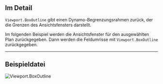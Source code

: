 ## Im Detail
`Viewport.BoxOutline` gibt einen Dynamo-Begrenzungsrahmen zurück, der die Grenzen des Ansichtsfensters darstellt.

Im folgenden Beispiel werden die Ansichtsfenster für den ausgewählten Plan zurückgegeben. Dann werden die Feldumrisse mit `Viewport.BoxOutline` zurückgegeben.
___
## Beispieldatei

![Viewport.BoxOutline](./Revit.Elements.Viewport.BoxOutline_img.jpg)
